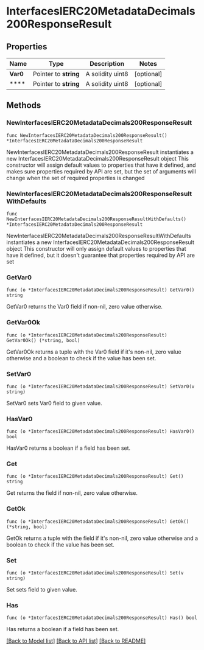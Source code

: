 # InterfacesIERC20MetadataDecimals200ResponseResult

## Properties

Name | Type | Description | Notes
------------ | ------------- | ------------- | -------------
**Var0** | Pointer to **string** | A solidity uint8 | [optional] 
**** | Pointer to **string** | A solidity uint8 | [optional] 

## Methods

### NewInterfacesIERC20MetadataDecimals200ResponseResult

`func NewInterfacesIERC20MetadataDecimals200ResponseResult() *InterfacesIERC20MetadataDecimals200ResponseResult`

NewInterfacesIERC20MetadataDecimals200ResponseResult instantiates a new InterfacesIERC20MetadataDecimals200ResponseResult object
This constructor will assign default values to properties that have it defined,
and makes sure properties required by API are set, but the set of arguments
will change when the set of required properties is changed

### NewInterfacesIERC20MetadataDecimals200ResponseResultWithDefaults

`func NewInterfacesIERC20MetadataDecimals200ResponseResultWithDefaults() *InterfacesIERC20MetadataDecimals200ResponseResult`

NewInterfacesIERC20MetadataDecimals200ResponseResultWithDefaults instantiates a new InterfacesIERC20MetadataDecimals200ResponseResult object
This constructor will only assign default values to properties that have it defined,
but it doesn't guarantee that properties required by API are set

### GetVar0

`func (o *InterfacesIERC20MetadataDecimals200ResponseResult) GetVar0() string`

GetVar0 returns the Var0 field if non-nil, zero value otherwise.

### GetVar0Ok

`func (o *InterfacesIERC20MetadataDecimals200ResponseResult) GetVar0Ok() (*string, bool)`

GetVar0Ok returns a tuple with the Var0 field if it's non-nil, zero value otherwise
and a boolean to check if the value has been set.

### SetVar0

`func (o *InterfacesIERC20MetadataDecimals200ResponseResult) SetVar0(v string)`

SetVar0 sets Var0 field to given value.

### HasVar0

`func (o *InterfacesIERC20MetadataDecimals200ResponseResult) HasVar0() bool`

HasVar0 returns a boolean if a field has been set.

### Get

`func (o *InterfacesIERC20MetadataDecimals200ResponseResult) Get() string`

Get returns the  field if non-nil, zero value otherwise.

### GetOk

`func (o *InterfacesIERC20MetadataDecimals200ResponseResult) GetOk() (*string, bool)`

GetOk returns a tuple with the  field if it's non-nil, zero value otherwise
and a boolean to check if the value has been set.

### Set

`func (o *InterfacesIERC20MetadataDecimals200ResponseResult) Set(v string)`

Set sets  field to given value.

### Has

`func (o *InterfacesIERC20MetadataDecimals200ResponseResult) Has() bool`

Has returns a boolean if a field has been set.


[[Back to Model list]](../README.md#documentation-for-models) [[Back to API list]](../README.md#documentation-for-api-endpoints) [[Back to README]](../README.md)


